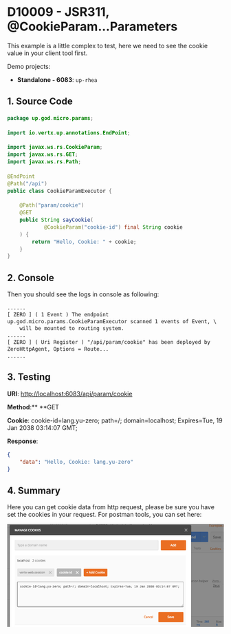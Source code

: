 # D10009 - JSR311, @CookieParam...Parameters

This example is a little complex to test, here we need to see the cookie value in your client tool first.

Demo projects:

* **Standalone - 6083**: `up-rhea`

## 1. Source Code

```java
package up.god.micro.params;

import io.vertx.up.annotations.EndPoint;

import javax.ws.rs.CookieParam;
import javax.ws.rs.GET;
import javax.ws.rs.Path;

@EndPoint
@Path("/api")
public class CookieParamExecutor {

    @Path("param/cookie")
    @GET
    public String sayCookie(
            @CookieParam("cookie-id") final String cookie
    ) {
        return "Hello, Cookie: " + cookie;
    }
}
```

## 2. Console

Then you should see the logs in console as following:

```shell
......
[ ZERO ] ( 1 Event ) The endpoint up.god.micro.params.CookieParamExecutor scanned 1 events of Event, \
    will be mounted to routing system.
......
[ ZERO ] ( Uri Register ) "/api/param/cookie" has been deployed by ZeroHttpAgent, Options = Route...
......
```

## 3. Testing

**URI**: [http://localhost:6083/api/param/cookie](http://localhost:6083/api/param/cookie)

**Method**:** **GET

**Cookie**: cookie-id=lang.yu-zero; path=/; domain=localhost; Expires=Tue, 19 Jan 2038 03:14:07 GMT;

**Response**:

```json
{
    "data": "Hello, Cookie: lang.yu-zero"
}
```

## 4. Summary

Here you can get cookie data from http request, please be sure you have set the cookies in your request. For postman tools, you can set here:

![](/doc/image/cookie.png)


